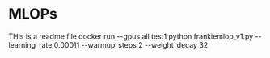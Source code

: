 # MLOPs

THis is a readme file
docker run --gpus all test1 python frankiemlop_v1.py --learning_rate 0.00011 --warmup_steps 2 --weight_decay 32
